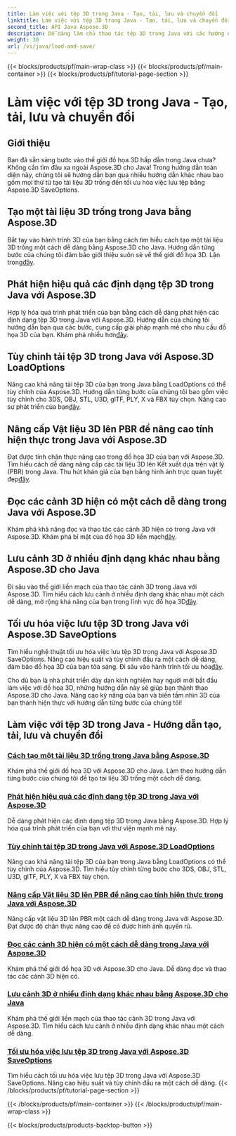 ```yaml
---
title: Làm việc với tệp 3D trong Java - Tạo, tải, lưu và chuyển đổi
linktitle: Làm việc với tệp 3D trong Java - Tạo, tải, lưu và chuyển đổi
second_title: API Java Aspose.3D
description: Dễ dàng làm chủ thao tác tệp 3D trong Java với các hướng dẫn Aspose.3D. Tạo, tải, lưu và chuyển đổi tệp 3D một cách dễ dàng bằng cách sử dụng hướng dẫn từng bước.
weight: 30
url: /vi/java/load-and-save/
---
```


{{< blocks/products/pf/main-wrap-class >}}
{{< blocks/products/pf/main-container >}}
{{< blocks/products/pf/tutorial-page-section >}}

# Làm việc với tệp 3D trong Java - Tạo, tải, lưu và chuyển đổi


## Giới thiệu

Bạn đã sẵn sàng bước vào thế giới đồ họa 3D hấp dẫn trong Java chưa? Không cần tìm đâu xa ngoài Aspose.3D cho Java! Trong hướng dẫn toàn diện này, chúng tôi sẽ hướng dẫn bạn qua nhiều hướng dẫn khác nhau bao gồm mọi thứ từ tạo tài liệu 3D trống đến tối ưu hóa việc lưu tệp bằng Aspose.3D SaveOptions.

## Tạo một tài liệu 3D trống trong Java bằng Aspose.3D

 Bắt tay vào hành trình 3D của bạn bằng cách tìm hiểu cách tạo một tài liệu 3D trống một cách dễ dàng bằng Aspose.3D cho Java. Hướng dẫn từng bước của chúng tôi đảm bảo giới thiệu suôn sẻ về thế giới đồ họa 3D. Lặn trong[đây](./create-empty-3d-document/).

## Phát hiện hiệu quả các định dạng tệp 3D trong Java với Aspose.3D

 Hợp lý hóa quá trình phát triển của bạn bằng cách dễ dàng phát hiện các định dạng tệp 3D trong Java với Aspose.3D. Hướng dẫn của chúng tôi hướng dẫn bạn qua các bước, cung cấp giải pháp mạnh mẽ cho nhu cầu đồ họa 3D của bạn. Khám phá nhiều hơn[đây](./detect-3d-file-formats/).

## Tùy chỉnh tải tệp 3D trong Java với Aspose.3D LoadOptions

Nâng cao khả năng tải tệp 3D của bạn trong Java bằng LoadOptions có thể tùy chỉnh của Aspose.3D. Hướng dẫn từng bước của chúng tôi bao gồm việc tùy chỉnh cho 3DS, OBJ, STL, U3D, glTF, PLY, X và FBX tùy chọn. Nâng cao sự phát triển của bạn[đây](./customize-3d-file-loading/).

## Nâng cấp Vật liệu 3D lên PBR để nâng cao tính hiện thực trong Java với Aspose.3D

 Đạt được tính chân thực nâng cao trong đồ họa 3D của bạn với Aspose.3D. Tìm hiểu cách dễ dàng nâng cấp các tài liệu 3D lên Kết xuất dựa trên vật lý (PBR) trong Java. Thu hút khán giả của bạn bằng hình ảnh trực quan tuyệt đẹp[đây](./upgrade-materials-to-pbr/).

## Đọc các cảnh 3D hiện có một cách dễ dàng trong Java với Aspose.3D

 Khám phá khả năng đọc và thao tác các cảnh 3D hiện có trong Java với Aspose.3D. Khám phá bí mật của đồ họa 3D liền mạch[đây](./read-existing-3d-scenes/).

## Lưu cảnh 3D ở nhiều định dạng khác nhau bằng Aspose.3D cho Java

 Đi sâu vào thế giới liền mạch của thao tác cảnh 3D trong Java với Aspose.3D. Tìm hiểu cách lưu cảnh ở nhiều định dạng khác nhau một cách dễ dàng, mở rộng khả năng của bạn trong lĩnh vực đồ họa 3D[đây](./save-3d-scenes/).

## Tối ưu hóa việc lưu tệp 3D trong Java với Aspose.3D SaveOptions

 Tìm hiểu nghệ thuật tối ưu hóa việc lưu tệp 3D trong Java với Aspose.3D SaveOptions. Nâng cao hiệu suất và tùy chỉnh đầu ra một cách dễ dàng, đảm bảo đồ họa 3D của bạn tỏa sáng. Đi sâu vào hành trình tối ưu hóa[đây](./optimize-3d-file-saving/).

Cho dù bạn là nhà phát triển dày dạn kinh nghiệm hay người mới bắt đầu làm việc với đồ họa 3D, những hướng dẫn này sẽ giúp bạn thành thạo Aspose.3D cho Java. Nâng cao kỹ năng của bạn và biến tầm nhìn 3D của bạn thành hiện thực với hướng dẫn từng bước của chúng tôi!
## Làm việc với tệp 3D trong Java - Hướng dẫn tạo, tải, lưu và chuyển đổi
### [Cách tạo một tài liệu 3D trống trong Java bằng Aspose.3D](./create-empty-3d-document/)
Khám phá thế giới đồ họa 3D với Aspose.3D cho Java. Làm theo hướng dẫn từng bước của chúng tôi để tạo tài liệu 3D trống một cách dễ dàng.
### [Phát hiện hiệu quả các định dạng tệp 3D trong Java với Aspose.3D](./detect-3d-file-formats/)
Dễ dàng phát hiện các định dạng tệp 3D trong Java bằng Aspose.3D. Hợp lý hóa quá trình phát triển của bạn với thư viện mạnh mẽ này.
### [Tùy chỉnh tải tệp 3D trong Java với Aspose.3D LoadOptions](./customize-3d-file-loading/)
Nâng cao khả năng tải tệp 3D của bạn trong Java bằng LoadOptions có thể tùy chỉnh của Aspose.3D. Tìm hiểu tùy chỉnh từng bước cho 3DS, OBJ, STL, U3D, glTF, PLY, X và FBX tùy chọn.
### [Nâng cấp Vật liệu 3D lên PBR để nâng cao tính hiện thực trong Java với Aspose.3D](./upgrade-materials-to-pbr/)
Nâng cấp vật liệu 3D lên PBR một cách dễ dàng trong Java với Aspose.3D. Đạt được độ chân thực nâng cao để có được hình ảnh quyến rũ.
### [Đọc các cảnh 3D hiện có một cách dễ dàng trong Java với Aspose.3D](./read-existing-3d-scenes/)
Khám phá thế giới đồ họa 3D với Aspose.3D cho Java. Dễ dàng đọc và thao tác các cảnh 3D hiện có.
### [Lưu cảnh 3D ở nhiều định dạng khác nhau bằng Aspose.3D cho Java](./save-3d-scenes/)
Khám phá thế giới liền mạch của thao tác cảnh 3D trong Java với Aspose.3D. Tìm hiểu cách lưu cảnh ở nhiều định dạng khác nhau một cách dễ dàng.
### [Tối ưu hóa việc lưu tệp 3D trong Java với Aspose.3D SaveOptions](./optimize-3d-file-saving/)
Tìm hiểu cách tối ưu hóa việc lưu tệp 3D trong Java với Aspose.3D SaveOptions. Nâng cao hiệu suất và tùy chỉnh đầu ra một cách dễ dàng.
{{< /blocks/products/pf/tutorial-page-section >}}

{{< /blocks/products/pf/main-container >}}
{{< /blocks/products/pf/main-wrap-class >}}

{{< blocks/products/products-backtop-button >}}
